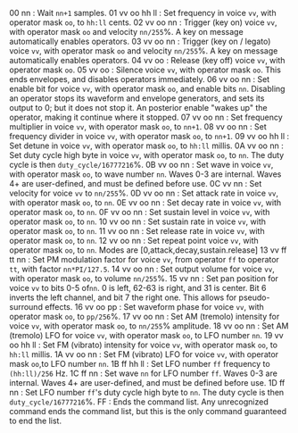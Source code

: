 00 nn
: Wait `nn+1` samples.
01 vv oo hh ll
: Set frequency in voice `vv`, with operator mask `oo`, to `hh:ll` cents.
02 vv oo nn
: Trigger (key on) voice `vv`, with operator mask `oo` and velocity `nn/255`%. A key on message automatically enables operators.
03 vv oo nn
: Trigger (key on / legato) voice `vv`, with operator mask `oo` and velocity `nn/255`%. A key on message automatically enables operators.
04 vv oo
: Release (key off) voice `vv`, with operator mask `oo`.
05 vv oo
: Silence voice `vv`, with operator mask `oo`. This ends envelopes, and disables operators immediately.
06 vv oo nn
: Set enable bit for voice `vv`, with operator mask `oo`, and enable bits `nn`. Disabling an operator stops its waveform and envelope generators, and sets its output to 0; but it does not stop it. An posterior enable "wakes up" the operator, making it continue where it stopped.
07 vv oo nn
: Set frequency multiplier in voice `vv`, with operator mask `oo`, to `nn+1`.
08 vv oo nn
: Set frequency divider in voice `vv`, with operator mask `oo`, to `nn+1`.
09 vv oo hh ll
: Set detune in voice `vv`, with operator mask `oo`, to `hh:ll` millis.
0A vv oo nn
: Set duty cycle high byte in voice `vv`, with operator mask `oo`, to `nn`. The duty cycle is then `duty_cycle/16777216`%.
0B vv oo nn
: Set wave in voice `vv`, with operator mask `oo`, to wave number `nn`. Waves 0-3 are internal. Waves 4+ are user-defined, and must be defined before use.
0C vv nn
: Set velocity for voice `vv` to `nn/255`%.
0D vv oo nn
: Set attack rate in voice `vv`, with operator mask `oo`, to `nn`.
0E vv oo nn
: Set decay rate in voice `vv`, with operator mask `oo`, to `nn`.
0F vv oo nn
: Set sustain level in voice `vv`, with operator mask `oo`, to `nn`.
10 vv oo nn
: Set sustain rate in voice `vv`, with operator mask `oo`, to `nn`.
11 vv oo nn
: Set release rate in voice `vv`, with operator mask `oo`, to `nn`.
12 vv oo nn
: Set repeat point voice `vv`, with operator mask `oo`, to `nn`. Modes are [0,attack,decay,sustain.release]
13 vv ff tt nn
: Set PM modulation factor for voice `vv`, from operator `ff` to operator `tt`, with factor `nn*PI/127.5`.
14 vv oo nn
: Set output volume for voice `vv`, with operator mask `oo`, to volume `nn/255`%.
15 vv nn
: Set pan position for voice `vv` to bits 0-5 of`nn`. 0 is left, 62-63 is right, and 31 is center. Bit 6 inverts the left channel, and bit 7 the right one. This allows for pseudo-surround effects.
16 vv oo pp
: Set waveform phase for voice `vv`, with operator mask `oo`, to `pp/256`%.
17 vv oo nn
: Set AM (tremolo) intensity for voice `vv`, with operator mask `oo`, to `nn/255`% amplitude.
18 vv oo nn
: Set AM (tremolo) LFO for voice `vv`, with operator mask `oo`, to LFO number `nn`.
19 vv oo hh ll
: Set FM (vibrato) intensity for voice `vv`, with operator mask `oo`, to `hh:ll` millis.
1A vv oo nn
: Set FM (vibrato) LFO for voice `vv`, with operator mask `oo`,to LFO number `nn`.
1B ff hh ll
: Set LFO number `ff` frequency to `(hh:ll)/256` Hz.
1C ff nn
: Set wave `nn` for LFO number `ff`. Waves 0-3 are internal. Waves 4+ are user-defined, and must be defined before use.
1D ff nn
: Set LFO number `ff`'s duty cycle high byte to `nn`. The duty cycle is then `duty_cycle/16777216`%.
FF
: Ends the command list. Any unrecognized command ends the command list, but this is the only command guaranteed to end the list.